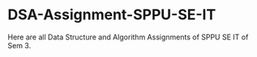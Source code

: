 # DSA-Assignment-SPPU-SE-IT

Here are all Data Structure and Algorithm Assignments of SPPU SE IT of Sem 3.
